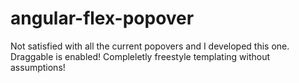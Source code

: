 # angular-flex-popover
Not satisfied with all the current popovers and I developed this one. Draggable is enabled! Compleletly freestyle templating without assumptions!

<!--Checkout example folder and [demo](http://frlender.github.io/angular-flex-form.html).-->
